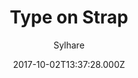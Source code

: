 ---
layout: JamstackTheme
title: Type on Strap
github: https://github.com/Sylhare/Type-on-Strap
demo: https://sylhare.github.io/Type-on-Strap/
author: Sylhare
ssg: Jekyll
date: 2017-10-02T13:37:28.000Z
description: 🎨 Simplistic, responsive jekyll based open source theme
stale: false
---